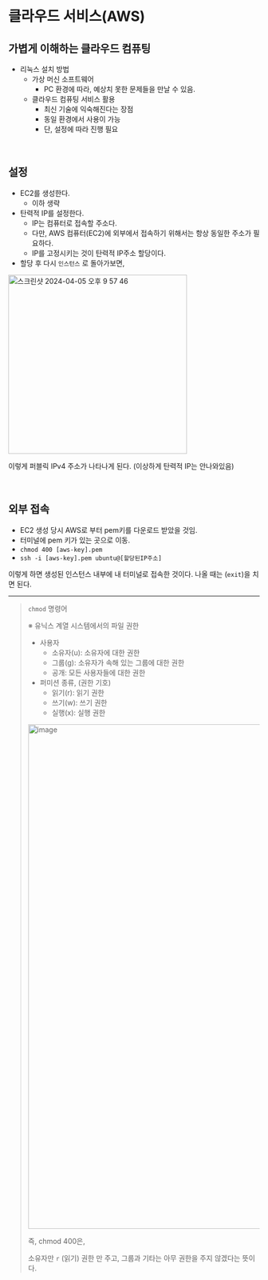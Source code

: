 # 클라우드 서비스(AWS)

## 가볍게 이해하는 클라우드 컴퓨팅

- 리눅스 설치 방법
  - 가상 머신 소프트웨어
    - PC 환경에 따라, 예상치 못한 문제들을 만날 수 있음.
  - 클라우드 컴퓨팅 서비스 활용
    - 최신 기술에 익숙해진다는 장점
    - 동일 환경에서 사용이 가능
    - 단, 설정에 따라 진행 필요

<br/>

## 설정

- EC2를 생성한다.
  - 이하 생략
- 탄력적 IP를 설정한다.
  - IP는 컴퓨터로 접속할 주소다.
  - 다만, AWS 컴퓨터(EC2)에 외부에서 접속하기 위해서는 항상 동일한 주소가 필요하다.
  - IP를 고정시키는 것이 탄력적 IP주소 할당이다.
- 할당 후 다시 `인스턴스` 로 돌아가보면, 

<img width="358" alt="스크린샷 2024-04-05 오후 9 57 46" src="https://github.com/pozafly/TIL/assets/59427983/c7e9737e-1c44-42ed-bd08-296ee7b05ef3">

이렇게 퍼블릭 IPv4 주소가 나타나게 된다. (이상하게 탄력적 IP는 안나와있음)

<br/>

## 외부 접속

- EC2 생성 당시 AWS로 부터 pem키를 다운로드 받았을 것임.
- 터미널에 pem 키가 있는 곳으로 이동.
- `chmod 400 [aws-key].pem` 
- `ssh -i [aws-key].pem ubuntu@[할당된IP주소]`

이렇게 하면 생성된 인스턴스 내부에 내 터미널로 접속한 것이다. 나올 때는 (`exit`)을 치면 된다.

---

> `chmod` 명령어
>
> ※ 유닉스 계열 시스템에서의 파일 권한
>
> - 사용자
>   - 소유자(u): 소유자에 대한 권한
>   - 그룹(g): 소유자가 속해 있는 그룹에 대한 권한
>   - 공개: 모든 사용자들에 대한 권한
> - 퍼미션 종류, (권한 기호)
>   - 읽기(r): 읽기 권한
>   - 쓰기(w): 쓰기 권한
>   - 실행(x): 실행 권한
>
> <img width="1009" alt="image" src="https://github.com/pozafly/TIL/assets/59427983/9b4ba30b-1801-4aad-a9ee-3f7b9e579bd0">
>
> 즉, chmod 400은, 
>
> 소유자만 `r` (읽기) 권한 만 주고, 그룹과 기타는 아무 권한을 주지 않겠다는 뜻이다.

